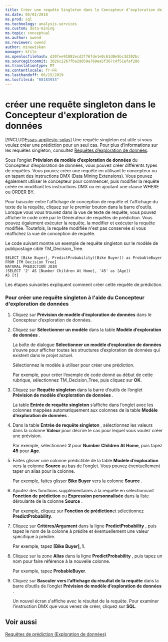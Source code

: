 ```yaml
---
title: Créer une requête Singleton dans le Concepteur d’exploration de données | Microsoft Docs
ms.date: 05/01/2018
ms.prod: sql
ms.technology: analysis-services
ms.custom: data-mining
ms.topic: conceptual
ms.author: owend
ms.reviewer: owend
author: minewiskan
manager: kfile
ms.openlocfilehash: d30fee91882ecd2f76fde1e0c61d0e5bc3d302bc
ms.sourcegitcommit: 3026c22b7fba19059a769ea5f367c4f51efaf286
ms.translationtype: MT
ms.contentlocale: fr-FR
ms.lasthandoff: 06/15/2019
ms.locfileid: "68183933"
---
```

# <a name="create-a-singleton-query-in-the-data-mining-designer"></a>créer une requête singleton dans le Concepteur d'exploration de données
[!INCLUDE[ssas-appliesto-sqlas](../../includes/ssas-appliesto-sqlas.md)]
  Une requête singleton est utile si vous voulez créer une prédiction pour un seul cas. Pour plus d’informations sur les requêtes singleton, consultez [Requêtes d’exploration de données](../../analysis-services/data-mining/data-mining-queries.md).  
  
 Sous l’onglet **Prévision de modèle d’exploration de données** du Concepteur d’exploration de données, vous pouvez créer différents types de requêtes. Vous pouvez créer une requête en utilisant le concepteur ou en tapant des instructions DMX (Data Mining Extensions). Vous pouvez également utiliser le concepteur pour commencer, puis modifier la requête créée en modifiant les instructions DMX ou en ajoutant une clause WHERE ou ORDER BY.  
  
 Pour basculer entre l'affichage de conception de requête et l'affichage du texte de la requête, cliquez sur le premier bouton dans la barre d'outils. Lorsque vous vous trouvez dans la vue de texte de requête, vous pouvez afficher le code créé par le Générateur de requêtes de prédiction. Vous pouvez également exécuter la requête, la modifier et exécuter la requête modifiée. Toutefois, la requête modifiée n'est pas conservée si vous réaffichez la vue de conception de requête.  
  
 Le code suivant montre un exemple de requête singleton sur le modèle de publipostage ciblé TM_Decision_Tree.  
  
```  
SELECT [Bike Buyer], PredictProbability([Bike Buyer]) as ProbableBuyer  
FROM [TM_Decision_Tree]  
NATURAL PREDICTION JOIN  
(SELECT '2' AS [Number Children At Home], '45' as [Age])  
AS [t]  
```  
  
 Les étapes suivantes expliquent comment créer cette requête de prédiction.  
  
### <a name="to-create-a-singleton-query-by-using-the-data-mining-designer"></a>Pour créer une requête singleton à l'aide du Concepteur d'exploration de données  
  
1.  Cliquez sur **Prévision de modèle d’exploration de données** dans le Concepteur d’exploration de données.  
  
2.  Cliquez sur **Sélectionner un modèle** dans la table **Modèle d’exploration de données** .  
  
     La boîte de dialogue **Sélectionner un modèle d’exploration de données** s’ouvre pour afficher toutes les structures d’exploration de données qui existent dans le projet actuel.  
  
     Sélectionnez le modèle à utiliser pour créer une prédiction.  
  
     Par exemple, pour créer l’exemple de code donné au début de cette rubrique, sélectionnez TM_Decision_Tree, puis cliquez sur **OK**.  
  
3.  Cliquez sur **Requête singleton** dans la barre d’outils de l’onglet **Prévision de modèle d’exploration de données** .  
  
     La table **Entrée de requête singleton** s’affiche dans l’onglet avec les colonnes mappées automatiquement aux colonnes de la table **Modèle d’exploration de données** .  
  
4.  Dans la table **Entrée de requête singleton** , sélectionnez les valeurs dans la colonne **Valeur** pour décrire le cas pour lequel vous voulez créer une prévision.  
  
     Par exemple, sélectionnez **2** pour **Number Children At Home**, puis tapez **45** pour **Age**.  
  
5.  Faites glisser une colonne prédictible de la table **Modèle d’exploration** vers la colonne **Source** au bas de l’onglet. Vous pouvez éventuellement taper un alias pour la colonne.  
  
     Par exemple, faites glisser **Bike Buyer** vers la colonne **Source** .  
  
6.  Ajoutez des fonctions supplémentaires à la requête en sélectionnant **Fonction de prédiction** ou **Expression personnalisée** dans la liste déroulante de la colonne **Source** .  
  
     Par exemple, cliquez sur **Fonction de prédiction**et sélectionnez **PredictProbability**.  
  
7.  Cliquez sur **Critères/Argument** dans la ligne **PredictProbability** , puis tapez le nom de la colonne à prédire et éventuellement une valeur spécifique à prédire.  
  
     Par exemple, tapez **[Bike Buyer], 1**.  
  
8.  Cliquez sur la zone **Alias** dans la ligne **PredictProbability** , puis tapez un nom pour faire référence à la nouvelle colonne.  
  
     Par exemple, tapez **ProbableBuyer**.  
  
9. Cliquez sur **Basculer vers l’affichage du résultat de la requête** dans la barre d’outils de l’onglet **Prévision de modèle d’exploration de données** .  
  
     Un nouvel écran s'affiche avec le résultat de la requête. Pour examiner l’instruction DMX que vous venez de créer, cliquez sur **SQL**.  
  
## <a name="see-also"></a>Voir aussi  
 [Requêtes de prédiction &#40;Exploration de données&#41;](../../analysis-services/data-mining/prediction-queries-data-mining.md)  
  
  
